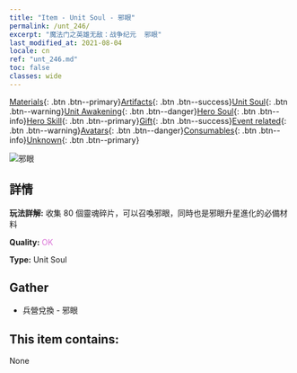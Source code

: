 ```yaml
---
title: "Item - Unit Soul - 邪眼"
permalink: /unt_246/
excerpt: "魔法门之英雄无敌：战争纪元  邪眼"
last_modified_at: 2021-08-04
locale: cn
ref: "unt_246.md"
toc: false
classes: wide
---
```

 [Materials](/ItemsCN/){: .btn .btn--primary}[Artifacts](/ItemsCN/Artifacts/){: .btn .btn--success}[Unit Soul](/ItemsCN/UnitSoul/){: .btn .btn--warning}[Unit Awakening](/ItemsCN/UnitAwakening/){: .btn .btn--danger}[Hero Soul](/ItemsCN/HeroSoul/){: .btn .btn--info}[Hero Skill](/ItemsCN/HeroSkill/){: .btn .btn--primary}[Gift](/ItemsCN/Gift/){: .btn .btn--success}[Event related](/ItemsCN/Events/){: .btn .btn--warning}[Avatars](/ItemsCN/Avatars/){: .btn .btn--danger}[Consumables](/ItemsCN/Consumables/){: .btn .btn--info}[Unknown](/ItemsCN/Unknown/){: .btn .btn--primary}

 ![邪眼](/images/u/ti_xieyan.jpg)

## 詳情
 **玩法詳解:** 收集 80 個靈魂碎片，可以召喚邪眼，同時也是邪眼升星進化的必備材料

 **Quality:** <span style="color: #DA70D6">OK</span>

 **Type:** Unit Soul

## Gather

*    兵營兌換 - 邪眼 

## This item contains:

  None

